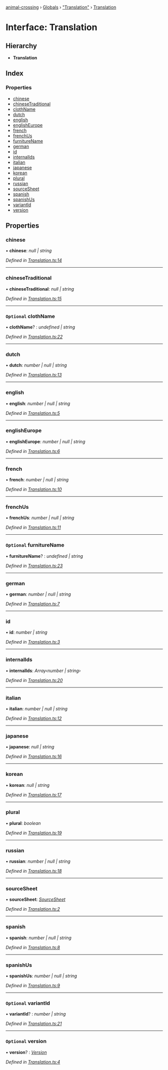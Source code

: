 [animal-crossing](../README.md) › [Globals](../globals.md) › ["Translation"](../modules/_translation_.md) › [Translation](_translation_.translation.md)

# Interface: Translation

## Hierarchy

* **Translation**

## Index

### Properties

* [chinese](_translation_.translation.md#chinese)
* [chineseTraditional](_translation_.translation.md#chinesetraditional)
* [clothName](_translation_.translation.md#optional-clothname)
* [dutch](_translation_.translation.md#dutch)
* [english](_translation_.translation.md#english)
* [englishEurope](_translation_.translation.md#englisheurope)
* [french](_translation_.translation.md#french)
* [frenchUs](_translation_.translation.md#frenchus)
* [furnitureName](_translation_.translation.md#optional-furniturename)
* [german](_translation_.translation.md#german)
* [id](_translation_.translation.md#id)
* [internalIds](_translation_.translation.md#internalids)
* [italian](_translation_.translation.md#italian)
* [japanese](_translation_.translation.md#japanese)
* [korean](_translation_.translation.md#korean)
* [plural](_translation_.translation.md#plural)
* [russian](_translation_.translation.md#russian)
* [sourceSheet](_translation_.translation.md#sourcesheet)
* [spanish](_translation_.translation.md#spanish)
* [spanishUs](_translation_.translation.md#spanishus)
* [variantId](_translation_.translation.md#optional-variantid)
* [version](_translation_.translation.md#optional-version)

## Properties

###  chinese

• **chinese**: *null | string*

*Defined in [Translation.ts:14](https://github.com/Norviah/animal-crossing/blob/fc7c924/module/types/Translation.ts#L14)*

___

###  chineseTraditional

• **chineseTraditional**: *null | string*

*Defined in [Translation.ts:15](https://github.com/Norviah/animal-crossing/blob/fc7c924/module/types/Translation.ts#L15)*

___

### `Optional` clothName

• **clothName**? : *undefined | string*

*Defined in [Translation.ts:22](https://github.com/Norviah/animal-crossing/blob/fc7c924/module/types/Translation.ts#L22)*

___

###  dutch

• **dutch**: *number | null | string*

*Defined in [Translation.ts:13](https://github.com/Norviah/animal-crossing/blob/fc7c924/module/types/Translation.ts#L13)*

___

###  english

• **english**: *number | null | string*

*Defined in [Translation.ts:5](https://github.com/Norviah/animal-crossing/blob/fc7c924/module/types/Translation.ts#L5)*

___

###  englishEurope

• **englishEurope**: *number | null | string*

*Defined in [Translation.ts:6](https://github.com/Norviah/animal-crossing/blob/fc7c924/module/types/Translation.ts#L6)*

___

###  french

• **french**: *number | null | string*

*Defined in [Translation.ts:10](https://github.com/Norviah/animal-crossing/blob/fc7c924/module/types/Translation.ts#L10)*

___

###  frenchUs

• **frenchUs**: *number | null | string*

*Defined in [Translation.ts:11](https://github.com/Norviah/animal-crossing/blob/fc7c924/module/types/Translation.ts#L11)*

___

### `Optional` furnitureName

• **furnitureName**? : *undefined | string*

*Defined in [Translation.ts:23](https://github.com/Norviah/animal-crossing/blob/fc7c924/module/types/Translation.ts#L23)*

___

###  german

• **german**: *number | null | string*

*Defined in [Translation.ts:7](https://github.com/Norviah/animal-crossing/blob/fc7c924/module/types/Translation.ts#L7)*

___

###  id

• **id**: *number | string*

*Defined in [Translation.ts:3](https://github.com/Norviah/animal-crossing/blob/fc7c924/module/types/Translation.ts#L3)*

___

###  internalIds

• **internalIds**: *Array‹number | string›*

*Defined in [Translation.ts:20](https://github.com/Norviah/animal-crossing/blob/fc7c924/module/types/Translation.ts#L20)*

___

###  italian

• **italian**: *number | null | string*

*Defined in [Translation.ts:12](https://github.com/Norviah/animal-crossing/blob/fc7c924/module/types/Translation.ts#L12)*

___

###  japanese

• **japanese**: *null | string*

*Defined in [Translation.ts:16](https://github.com/Norviah/animal-crossing/blob/fc7c924/module/types/Translation.ts#L16)*

___

###  korean

• **korean**: *null | string*

*Defined in [Translation.ts:17](https://github.com/Norviah/animal-crossing/blob/fc7c924/module/types/Translation.ts#L17)*

___

###  plural

• **plural**: *boolean*

*Defined in [Translation.ts:19](https://github.com/Norviah/animal-crossing/blob/fc7c924/module/types/Translation.ts#L19)*

___

###  russian

• **russian**: *number | null | string*

*Defined in [Translation.ts:18](https://github.com/Norviah/animal-crossing/blob/fc7c924/module/types/Translation.ts#L18)*

___

###  sourceSheet

• **sourceSheet**: *[SourceSheet](../enums/_translation_.sourcesheet.md)*

*Defined in [Translation.ts:2](https://github.com/Norviah/animal-crossing/blob/fc7c924/module/types/Translation.ts#L2)*

___

###  spanish

• **spanish**: *number | null | string*

*Defined in [Translation.ts:8](https://github.com/Norviah/animal-crossing/blob/fc7c924/module/types/Translation.ts#L8)*

___

###  spanishUs

• **spanishUs**: *number | null | string*

*Defined in [Translation.ts:9](https://github.com/Norviah/animal-crossing/blob/fc7c924/module/types/Translation.ts#L9)*

___

### `Optional` variantId

• **variantId**? : *number | string*

*Defined in [Translation.ts:21](https://github.com/Norviah/animal-crossing/blob/fc7c924/module/types/Translation.ts#L21)*

___

### `Optional` version

• **version**? : *[Version](../enums/_translation_.version.md)*

*Defined in [Translation.ts:4](https://github.com/Norviah/animal-crossing/blob/fc7c924/module/types/Translation.ts#L4)*
